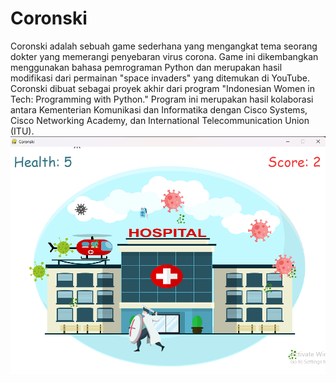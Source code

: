 # Coronski
Coronski adalah sebuah game sederhana yang mengangkat tema seorang dokter yang memerangi penyebaran virus corona. Game ini dikembangkan menggunakan bahasa pemrograman Python dan merupakan hasil modifikasi dari permainan "space invaders" yang ditemukan di YouTube. Coronski dibuat sebagai proyek akhir dari program "Indonesian Women in Tech: Programming with Python." Program ini merupakan hasil kolaborasi antara Kementerian Komunikasi dan Informatika dengan Cisco Systems, Cisco Networking Academy, dan International Telecommunication Union (ITU).
![Screenshot Game Coronksi](./Coronski.png)